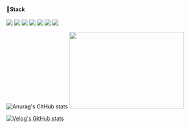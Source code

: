 
<!--
<img src="https://capsule-render.vercel.app/api?type=waving&color=gradient&height=130&section=header&customColorList=15" width=100% />
<img src="https://readme-typing-svg.herokuapp.com?font=Fredoka+One&size=50&duration=3000&pause=1000&color=9D9ED2&background=FFFFFF00&center=true&vCenter=true&multiline=true&width=800&height=180&lines=Hyeryeon+'s+GITHUB!">
-->



  

<!--
[![My Skills](https://skillicons.dev/icons?i=python,js,ts,react,next,tailwind)](https://skillicons.dev)

-->

#### 🎯Stack
<img src="https://img.shields.io/badge/Javascript-F7DF1E?style=flat-square&logo=Javascript&logoColor=white"/> <img src="https://img.shields.io/badge/Typescript-3178C6?style=flat-square&logo=Typescript&logoColor=white"/>
<img src="https://img.shields.io/badge/React.js-61DAFB?style=flat-square&logo=React&logoColor=black"/>
<img src="https://img.shields.io/badge/Redux-764ABC?style=flat-square&logo=redux&logoColor=white"/>
<img src="https://img.shields.io/badge/React Query-FF4154?style=flat-square&logo=reactquery&logoColor=white"/>
<img src="https://img.shields.io/badge/tailwind CSS-8DC63F?style=flat-square&logo=tailwindcss&logoColor=white"/>
<img src="https://img.shields.io/badge/SCSS-CC6699?style=flat-square&logo=sass&logoColor=white"/>

![Anurag's GitHub stats](https://github-readme-stats.vercel.app/api?username=anhyeryeon2&show_icons=true&theme=buefy)
<a href="https://github.com/devxb/gitanimals">
  <img
    src="https://render.gitanimals.org/lines/anhyeryeon2?pet-id=593608242670357322"
    width="300"
    height="200"
  />
</a>

 [![Velog's GitHub stats](https://velog-readme-stats.vercel.app/api?name=hyeroneey&color=dark)](https://velog.io//@hyeroneey)

